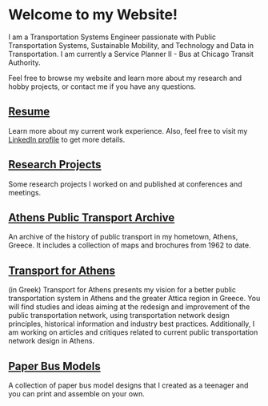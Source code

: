 # Welcome to my Website!

I am a Transportation Systems Engineer passionate with Public Transportation Systems, Sustainable Mobility, and Technology and Data in Transportation. I am currently a Service Planner II - Bus at Chicago Transit Authority.

Feel free to browse my website and learn more about my research and hobby projects, or contact me if you have any questions.

## [Resume](assets/documents/dimNioras-resume.pdf)

Learn more about my current work experience. Also, feel free to visit my [LinkedIn profile](https://www.linkedin.com/in/dimnioras) to get more details.

## [Research Projects](research-projects/index.md)

Some research projects I worked on and published at conferences and meetings.

## [Athens Public Transport Archive](athens-public-transport-archive/index.md)

An archive of the history of public transport in my hometown, Athens, Greece. It includes a collection of maps and brochures from 1962 to date.

## [Transport for Athens](https://www.transportforathens.org)

(in Greek) Transport for Athens presents my vision for a better public transportation system in Athens and the greater Attica region in Greece. You will find studies and ideas aiming at the redesign and improvement of the public transportation network, using transportation network design principles, historical information and industry best practices. Additionally, I am working on articles and critiques related to current public transportation network design in Athens.

## [Paper Bus Models](https://gitlab.com/dimnioras/paperbusmodels)

A collection of paper bus model designs that I created as a teenager and you can print and assemble on your own.